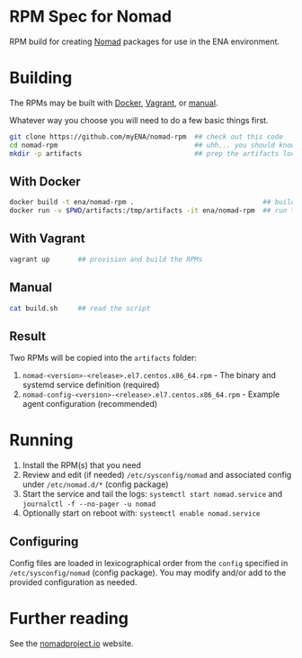 # RPM Spec for Nomad

RPM build for creating [Nomad](https://www.nomadproject.io) packages for use in the ENA environment.

# Building

The RPMs may be built with [Docker](#with-docker), [Vagrant](#with-vagrant), or [manual](#manual).

Whatever way you choose you will need to do a few basic things first.

```bash
git clone https://github.com/myENA/nomad-rpm  ## check out this code
cd nomad-rpm                                  ## uhh... you should know
mkdir -p artifacts                            ## prep the artifacts location
```

## With Docker

```bash
docker build -t ena/nomad-rpm .                                ## build the image
docker run -v $PWD/artifacts:/tmp/artifacts -it ena/nomad-rpm  ## run the image and build the RPMs
```

## With Vagrant

```bash
vagrant up       ## provision and build the RPMs
```

## Manual

```bash
cat build.sh     ## read the script
```

## Result

Two RPMs will be copied into the `artifacts` folder:
1. `nomad-<version>-<release>.el7.centos.x86_64.rpm`         - The binary and systemd service definition (required)
2. `nomad-config-<version>-<release>.el7.centos.x86_64.rpm`  - Example agent configuration (recommended)

# Running

1. Install the RPM(s) that you need
2. Review and edit (if needed) `/etc/sysconfig/nomad` and associated config under `/etc/nomad.d/*` (config package)
3. Start the service and tail the logs: `systemctl start nomad.service` and `journalctl -f --no-pager -u nomad`
4. Optionally start on reboot with: `systemctl enable nomad.service`

## Configuring

Config files are loaded in lexicographical order from the `config` specified in `/etc/sysconfig/nomad` (config package).
You may modify and/or add to the provided configuration as needed.

# Further reading

See the [nomadproject.io](https://www.nomadproject.io) website.
